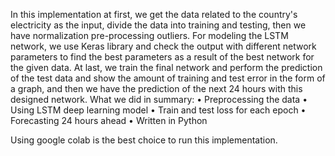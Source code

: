 In this implementation at first, we get the data related to the country's electricity as the input, divide the data into training and testing, then we have normalization pre-processing outliers. For modeling the LSTM network, we use Keras library and check the output with different network parameters to find the best parameters as a result of the best network for the given data. At last, we train the final network and perform the prediction of the test data and show the amount of training and test error in the form of a graph, and then we have the prediction of the next 24 hours with this designed network.
What we did in summary:
•	Preprocessing the data
•	Using LSTM deep learning model
•	Train and test loss for each epoch
•	Forecasting 24 hours ahead
•	Written in Python

Using google colab is the best choice to run this implementation.
